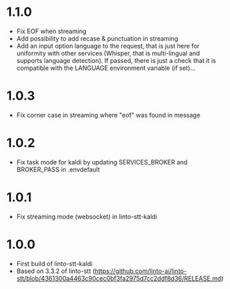 #  1.1.0
- Fix EOF when streaming 
- Add possibility to add recase & punctuation in streaming
- Add an input option language to the request, that is just here for uniformity with other services (Whisper, that is multi-lingual and supports language detection).
  If passed, there is just a check that it is compatible with the LANGUAGE environment variable (if set)...

#  1.0.3
- Fix corner case in streaming where "eof" was found in message

#  1.0.2
- Fix task mode for kaldi by updating SERVICES_BROKER and BROKER_PASS in .envdefault

#  1.0.1
- Fix streaming mode (websocket) in linto-stt-kaldi

#  1.0.0
- First build of linto-stt-kaldi
- Based on 3.3.2 of linto-stt (https://github.com/linto-ai/linto-stt/blob/4361300a4463c90cec0bf3fa2975d7cc2ddf8d36/RELEASE.md)
